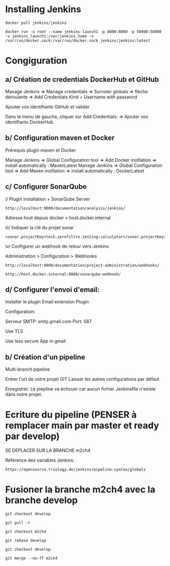 # Installing Jenkins

	docker pull jenkins/jenkins

	docker run -u root --name jenkins-launch1 -p 8080:8080 -p 50000:50000 
	-v jenkins_launch1:/var/jenkins_home -v /var/run/docker.sock:/var/run/docker.sock jenkins/jenkins:latest
 
 
# Congiguration

## a/ Création de credentials DockerHub et GitHub

Manage Jenkins 
=> Manage credentials => Survoler globals => flèche déroulante => Add Credentials
Kind = Username with password
	
Ajouter vos identifiants GitHub et valider

Dans le menu de gauche, cliquer sur Add Credentials: => Ajouter vos identifiants DockerHub
	

## b/ Configuration maven et Docker

Prérequis plugin maven et Docker

Manage Jenkins => Global Configuration tool => Add Docker instllation => install automatically : MavenLatest
Manage Jenkins => Global Configuration tool => Add Maven instllation => install automatically : DockerLatest

	
## c/ Configurer SonarQube

i/ Plugin installation + SonarQube Server

	http://localhost:9000/documentation/analysis/jenkins/

Adresse host depuis docker = host.docker.internal
	
iii/ Indiquer la clé du projet sonar

	<sonar.projectKey>tech.zerofiltre.testing:calculator</sonar.projectKey>

iv/ Configurer un webhook de retour vers Jenkins
	
Administration > Configuration > Webhooks

	http://localhost:9000/documentation/project-administration/webhooks/

	http://host.docker.internal:8080/sonarqube-webhook/
	
## d/ Configurer l'envoi d'email:

Installer le plugin Email extension Plugin

Configuration:

Serveur SMTP: smtp.gmail.com
Port: 587

Use TLS

Use less secure App in gmail

## b/ Création d'un pipeline

Multi-branch pipeline

Entrer l'url de votre projet GIT
Laisser les autres configurations par défaut

Enregistrer.
Le piepline va échouer car aucun fichier Jenkinsfile n'existe dans notre projet.


# Ecriture du pipeline (PENSER à remplacer main par master et ready par develop)

SE DEPLACER SUR LA BRANCHE m2ch4

Référence des variables Jenkins: 

	https://opensource.triology.de/jenkins/pipeline-syntax/globals


# Fusioner la branche m2ch4 avec la branche develop

	git checkout develop

	git pull -r

	git checkout m2ch4

	git rebase develop

	git checkout develop

	git merge --no-ff m2ch4

